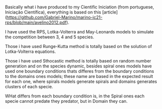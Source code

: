 Basically what i have produced to my Cientific Iniciation (from portuguese, Iniciação Científica), everything is based on this [article] (https://github.com/Gabriel-Marino/marino-ic21-rps/blob/main/avelino2012.pdf).

I have used the RPS, Lotka-Volterra and May-Leonards models to simulate the competition between 3, 4 and 5 species.

Those i have used Runge-Kutta method is totally based on the solution of Lotka-Volterra equations.

Those i have used Sthocastic method is totally based on random number generation and on the species dynamic, besides spiral ones models have used one boundary conditions thats differes from the boundary conditions to the domains ones models; these name are based in the expected result for each one, where spirals models generate spirals and domains generates clusters of each specie.

WHat differs from each boundary condition is, in the Spiral ones each specie cannot predate they predator, but in Domain they can.
